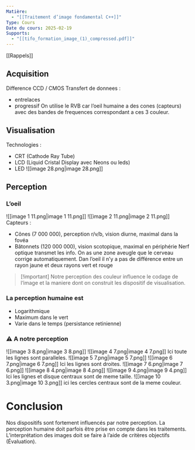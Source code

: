 ```yaml
---
Matière:
  - "[[Traitement d’image fondamental C++]]"
Type: Cours
Date du cours: 2025-02-19
Supports:
  - "[[tifo_formation_image_(1)_compressed.pdf]]"
---
```

[[Rappels]]
  
## Acquisition
Difference CCD / CMOS
Transfert de donnees :
- entrelaces
- progressif
On utilise le RVB car l’oeil humaine a des cones (capteurs) avec des bandes de frequences correspondant a ces 3 couleur.
  
  
## Visualisation
Technologies :
- CRT (Cathode Ray Tube)
- LCD (Liquid Cristal Display avec Neons ou leds)
- LED
![[image 28.png|image 28.png]]
  
  
## Perception
  
### L’oeil
![[image 1 11.png|image 1 11.png]]
![[image 2 11.png|image 2 11.png]]
Capteurs :
- Cônes (7 000 000), perception r/v/b, vision diurne, maximal dans la fovéa
- Bâtonnets (120 000 000), vision scotopique, maximal en périphérie
Nerf optique transmet les info.
On as une zone aveugle que le cerveau corrige automatiquement.
Dan l’oeil il n’y a pas de différence entre un rayon jaune et deux rayons vert et rouge
  

> [!important] Notre perception des couleur influence le codage de l‘image et la maniere dont on construit les dispositif de visualisation.
### La perception humaine est
- Logarithmique
- Maximum dans le vert
- Varie dans le temps (persistance retinienne)
  
### ⚠️ A notre perception
![[image 3 8.png|image 3 8.png]]
![[image 4 7.png|image 4 7.png]]
Ici toute les lignes sont paralleles.
![[image 5 7.png|image 5 7.png]]
![[image 6 7.png|image 6 7.png]]
Ici les lignes sont droites.
![[image 7 6.png|image 7 6.png]]
![[image 8 4.png|image 8 4.png]]
![[image 9 4.png|image 9 4.png]]
Ici les lignes et disque centraux sont de meme taille.
![[image 10 3.png|image 10 3.png]]
ici les cercles centraux sont de la meme couleur.
  
  
# Conclusion
Nos dispositifs sont fortement influencés par notre perception.
La perception humaine doit parfois être prise en compte dans les traitements.
L’interprétation des images doit se faire à l’aide de critères objectifs (Évaluation).